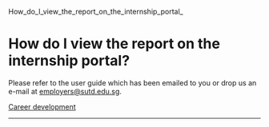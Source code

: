 How_do_I_view_the_report_on_the_internship_portal_



How do I view the report on the internship portal?
==================================================

Please refer to the user guide which has been emailed to you or drop us an e-mail at employers@sutd.edu.sg.

[Career development](https://www.sutd.edu.sg/tag/career-development/)

---

